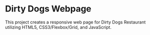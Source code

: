 # Dirty Dogs Webpage

This project creates a responsive web page for Dirty Dogs Restaurant utilizing HTML5, CSS3/Flexbox/Grid, and JavaScript.